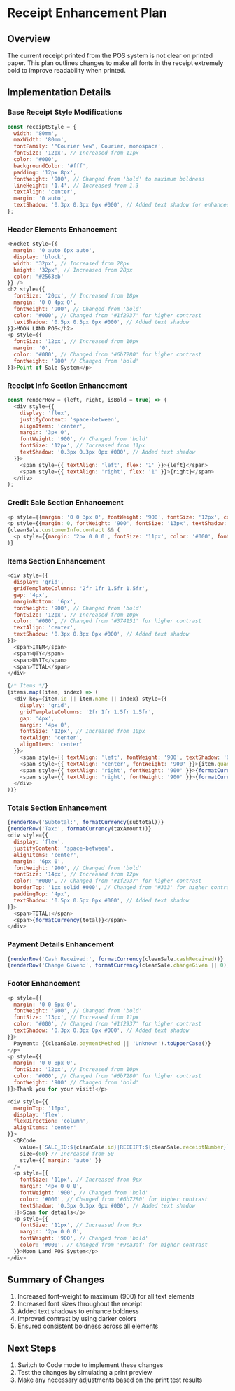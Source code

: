 # Receipt Enhancement Plan

## Overview
The current receipt printed from the POS system is not clear on printed paper. This plan outlines changes to make all fonts in the receipt extremely bold to improve readability when printed.

## Implementation Details

### Base Receipt Style Modifications
```javascript
const receiptStyle = {
  width: '80mm',
  maxWidth: '80mm',
  fontFamily: '"Courier New", Courier, monospace',
  fontSize: '12px', // Increased from 11px
  color: '#000',
  backgroundColor: '#fff',
  padding: '12px 8px',
  fontWeight: '900', // Changed from 'bold' to maximum boldness
  lineHeight: '1.4', // Increased from 1.3
  textAlign: 'center',
  margin: '0 auto',
  textShadow: '0.3px 0.3px 0px #000', // Added text shadow for enhanced boldness
};
```

### Header Elements Enhancement
```javascript
<Rocket style={{ 
  margin: '0 auto 6px auto', 
  display: 'block', 
  width: '32px', // Increased from 28px
  height: '32px', // Increased from 28px
  color: '#2563eb'
}} />
<h2 style={{ 
  fontSize: '20px', // Increased from 18px
  margin: '0 0 4px 0',
  fontWeight: '900', // Changed from 'bold'
  color: '#000', // Changed from '#1f2937' for higher contrast
  textShadow: '0.5px 0.5px 0px #000', // Added text shadow
}}>MOON LAND POS</h2>
<p style={{ 
  fontSize: '12px', // Increased from 10px
  margin: '0',
  color: '#000', // Changed from '#6b7280' for higher contrast
  fontWeight: '900' // Changed from 'bold'
}}>Point of Sale System</p>
```

### Receipt Info Section Enhancement
```javascript
const renderRow = (left, right, isBold = true) => (
  <div style={{
    display: 'flex',
    justifyContent: 'space-between',
    alignItems: 'center',
    margin: '3px 0',
    fontWeight: '900', // Changed from 'bold'
    fontSize: '12px', // Increased from 11px
    textShadow: '0.3px 0.3px 0px #000', // Added text shadow
  }}>
    <span style={{ textAlign: 'left', flex: '1' }}>{left}</span>
    <span style={{ textAlign: 'right', flex: '1' }}>{right}</span>
  </div>
);
```

### Credit Sale Section Enhancement
```javascript
<p style={{margin: '0 0 3px 0', fontWeight: '900', fontSize: '12px', color: '#000', textShadow: '0.3px 0.3px 0px #000'}}>CREDIT SALE FOR:</p>
<p style={{margin: 0, fontWeight: '900', fontSize: '13px', textShadow: '0.3px 0.3px 0px #000'}}>{cleanSale.customerInfo.name}</p>
{cleanSale.customerInfo.contact && (
  <p style={{margin: '2px 0 0 0', fontSize: '11px', color: '#000', fontWeight: '900'}}>{cleanSale.customerInfo.contact}</p>
)}
```

### Items Section Enhancement
```javascript
<div style={{
  display: 'grid',
  gridTemplateColumns: '2fr 1fr 1.5fr 1.5fr',
  gap: '4px',
  marginBottom: '6px',
  fontWeight: '900', // Changed from 'bold'
  fontSize: '12px', // Increased from 10px
  color: '#000', // Changed from '#374151' for higher contrast
  textAlign: 'center',
  textShadow: '0.3px 0.3px 0px #000', // Added text shadow
}}>
  <span>ITEM</span>
  <span>QTY</span>
  <span>UNIT</span>
  <span>TOTAL</span>
</div>

{/* Items */}
{items.map((item, index) => (
  <div key={item.id || item.name || index} style={{
    display: 'grid',
    gridTemplateColumns: '2fr 1fr 1.5fr 1.5fr',
    gap: '4px',
    margin: '4px 0',
    fontSize: '12px', // Increased from 10px
    textAlign: 'center',
    alignItems: 'center'
  }}>
    <span style={{ textAlign: 'left', fontWeight: '900', textShadow: '0.3px 0.3px 0px #000' }}>{item.name}</span>
    <span style={{ textAlign: 'center', fontWeight: '900' }}>{item.quantity}</span>
    <span style={{ textAlign: 'right', fontWeight: '900' }}>{formatCurrency(item.price)}</span>
    <span style={{ textAlign: 'right', fontWeight: '900' }}>{formatCurrency(item.price * item.quantity)}</span>
  </div>
))}
```

### Totals Section Enhancement
```javascript
{renderRow('Subtotal:', formatCurrency(subtotal))}
{renderRow('Tax:', formatCurrency(taxAmount))}
<div style={{
  display: 'flex',
  justifyContent: 'space-between',
  alignItems: 'center',
  margin: '6px 0',
  fontWeight: '900', // Changed from 'bold'
  fontSize: '14px', // Increased from 12px
  color: '#000', // Changed from '#1f2937' for higher contrast
  borderTop: '1px solid #000', // Changed from '#333' for higher contrast
  paddingTop: '4px',
  textShadow: '0.5px 0.5px 0px #000', // Added text shadow
}}>
  <span>TOTAL:</span>
  <span>{formatCurrency(total)}</span>
</div>
```

### Payment Details Enhancement
```javascript
{renderRow('Cash Received:', formatCurrency(cleanSale.cashReceived))}
{renderRow('Change Given:', formatCurrency(cleanSale.changeGiven || 0))}
```

### Footer Enhancement
```javascript
<p style={{ 
  margin: '0 0 6px 0', 
  fontWeight: '900', // Changed from 'bold'
  fontSize: '13px', // Increased from 11px
  color: '#000', // Changed from '#1f2937' for higher contrast
  textShadow: '0.3px 0.3px 0px #000', // Added text shadow
}}>
  Payment: {(cleanSale.paymentMethod || 'Unknown').toUpperCase()}
</p>
<p style={{ 
  margin: '0 0 8px 0', 
  fontSize: '12px', // Increased from 10px
  color: '#000', // Changed from '#6b7280' for higher contrast
  fontWeight: '900' // Changed from 'bold'
}}>Thank you for your visit!</p>

<div style={{ 
  marginTop: '10px',
  display: 'flex',
  flexDirection: 'column',
  alignItems: 'center'
}}>
  <QRCode 
    value={`SALE_ID:${cleanSale.id}|RECEIPT:${cleanSale.receiptNumber}`} 
    size={60} // Increased from 50
    style={{ margin: 'auto' }} 
  />
  <p style={{ 
    fontSize: '11px', // Increased from 9px
    margin: '4px 0 0 0', 
    fontWeight: '900', // Changed from 'bold'
    color: '#000', // Changed from '#6b7280' for higher contrast
    textShadow: '0.3px 0.3px 0px #000', // Added text shadow
  }}>Scan for details</p>
  <p style={{ 
    fontSize: '11px', // Increased from 9px
    margin: '2px 0 0 0', 
    fontWeight: '900', // Changed from 'bold'
    color: '#000', // Changed from '#9ca3af' for higher contrast
  }}>Moon Land POS System</p>
</div>
```

## Summary of Changes
1. Increased font-weight to maximum (900) for all text elements
2. Increased font sizes throughout the receipt
3. Added text shadows to enhance boldness
4. Improved contrast by using darker colors
5. Ensured consistent boldness across all elements

## Next Steps
1. Switch to Code mode to implement these changes
2. Test the changes by simulating a print preview
3. Make any necessary adjustments based on the print test results